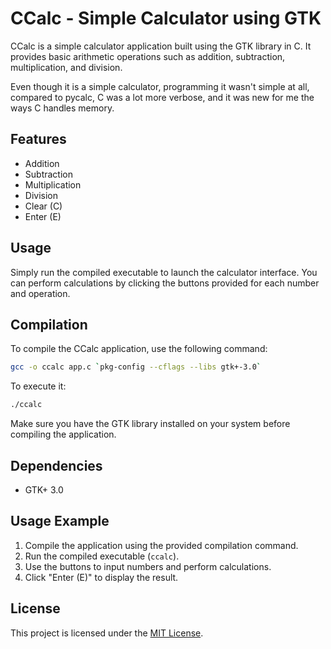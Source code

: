 
# CCalc - Simple Calculator using GTK

CCalc is a simple calculator application built using the GTK library in C. It provides basic arithmetic operations such as addition, subtraction, multiplication, and division.

Even though it is a simple calculator, programming it wasn't simple at all, compared to pycalc, C was a lot more verbose, and it was new for me the ways C handles memory.
## Features

- Addition
- Subtraction
- Multiplication
- Division
- Clear (C)
- Enter (E)

## Usage

Simply run the compiled executable to launch the calculator interface. You can perform calculations by clicking the buttons provided for each number and operation.

## Compilation

To compile the CCalc application, use the following command:

```bash
gcc -o ccalc app.c `pkg-config --cflags --libs gtk+-3.0`
```

To execute it:
```bash
./ccalc
```

Make sure you have the GTK library installed on your system before compiling the application.

## Dependencies

- GTK+ 3.0

## Usage Example

1. Compile the application using the provided compilation command.
2. Run the compiled executable (`ccalc`).
3. Use the buttons to input numbers and perform calculations.
4. Click "Enter (E)" to display the result.

## License

This project is licensed under the [MIT License](LICENSE).
```
